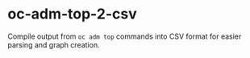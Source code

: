 # oc-adm-top-2-csv
Compile output from `oc adm top` commands into CSV format for easier parsing and graph creation.
